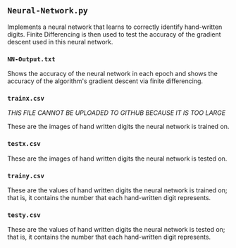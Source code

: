 ## `Neural-Network.py`
Implements a neural network that learns to correctly identify hand-written digits. Finite Differencing is then used to test the accuracy of the gradient descent used in this neural network.

### `NN-Output.txt`
Shows the accuracy of the neural network in each epoch and shows the accuracy of the algorithm's gradient descent via finite differencing.

### `trainx.csv`
_THIS FILE CANNOT BE UPLOADED TO GITHUB BECAUSE IT IS TOO LARGE_

These are the images of hand written digits the neural network is trained on. 

### `testx.csv`
These are the images of hand written digits the neural network is tested on.

### `trainy.csv`
These are the values of hand written digits the neural network is trained on; that is, it contains the number that each hand-written digit represents.

### `testy.csv`
These are the values of hand written digits the neural network is tested on; that is, it contains the number that each hand-written digit represents.
